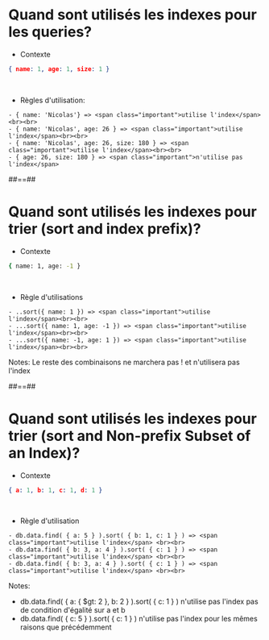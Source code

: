 <!-- .slide: class="with-code inconsolata"-->
# Quand sont utilisés les indexes pour les queries?
- Contexte
<!-- .element: class="bold" -->
```json
{ name: 1, age: 1, size: 1 }
```
<!-- .element: class="big-code" -->
<br>

- Règles d'utilisation:
<!-- .element: class="bold" -->
    - { name: 'Nicolas'} => <span class="important">utilise l'index</span><br><br>
    - { name: 'Nicolas', age: 26 } => <span class="important">utilise l'index</span><br><br>
    - { name: 'Nicolas', age: 26, size: 180 } => <span class="important">utilise l'index</span><br><br>
    - { age: 26, size: 180 } => <span class="important">n'utilise pas l'index</span>


##==##

<!-- .slide: class="with-code inconsolata"-->
# Quand sont utilisés les indexes pour trier (sort and index prefix)?
- Contexte
<!-- .element: class="bold" -->
```bash
{ name: 1, age: -1 }
```
<!-- .element: class="big-code" -->
<br>

- Règle d'utilisations
<!-- .element: class="bold" -->
    - ..sort({ name: 1 }) => <span class="important">utilise l'index</span><br><br>
    - ...sort({ name: 1, age: -1 }) => <span class="important">utilise l'index</span><br><br>
    - ...sort({ name: -1, age: 1 }) => <span class="important">utilise l'index</span><br><br>
Notes: Le reste des combinaisons ne marchera pas ! et n'utilisera pas l'index

##==##

<!-- .slide: class="with-code inconsolata"-->
# Quand sont utilisés les indexes pour trier (sort and Non-prefix Subset of an Index)?
- Contexte
<!-- .element: class="bold" -->
```json
{ a: 1, b: 1, c: 1, d: 1 }
```
<!-- .element: class="big-code" -->
<br>

- Règle d'utilisation
<!-- .element: class="bold" -->
    - db.data.find( { a: 5 } ).sort( { b: 1, c: 1 } ) => <span class="important">utilise l'index</span> <br><br>
    - db.data.find( { b: 3, a: 4 } ).sort( { c: 1 } ) => <span class="important">utilise l'index</span> <br><br>
    - db.data.find( { b: 3, a: 4 } ).sort( { c: 1 } ) => <span class="important">utilise l'index</span> <br><br>
Notes: 
- db.data.find( { a: { $gt: 2 }, b: 2 } ).sort( { c: 1 } ) n'utilise pas l'index pas de condition d'égalité sur a et b
- db.data.find( { c: 5 } ).sort( { c: 1 } )  n'utilise pas l'index pour les mêmes raisons que précédemment


